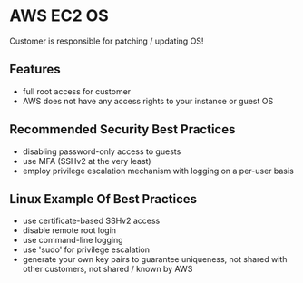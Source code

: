 # AWS EC2 OS
Customer is responsible for patching / updating OS!

## Features
- full root access for customer
- AWS does not have any access rights to your instance or guest OS

## Recommended Security Best Practices
- disabling password-only access to guests
- use MFA (SSHv2 at the very least)
- employ privilege escalation mechanism with logging on a per-user basis

## Linux Example Of Best Practices
- use certificate-based SSHv2 access
- disable remote root login
- use command-line logging
- use 'sudo' for privilege escalation
- generate your own key pairs to guarantee uniqueness, not shared with other
customers, not shared / known by AWS

